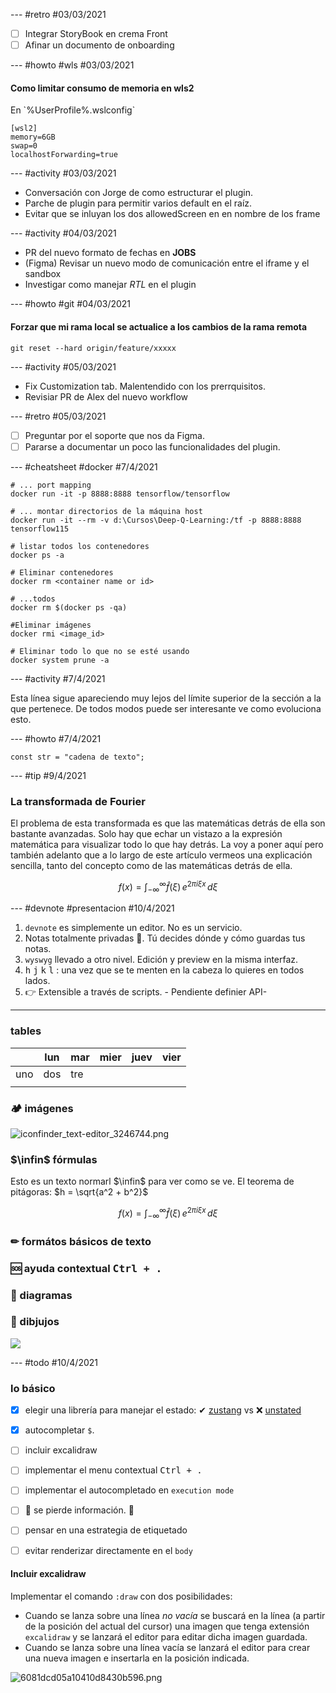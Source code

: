 --- #retro #03/03/2021

- [ ] Integrar StoryBook en crema Front
- [ ] Afinar un documento de onboarding

--- #howto #wls #03/03/2021

#### Como limitar consumo de memoria en wls2

En \`%UserProfile%\.wslconfig\`

```
[wsl2]
memory=6GB
swap=0
localhostForwarding=true
```

--- #activity #03/03/2021

- Conversación con Jorge de como estructurar el plugin.
- Parche de plugin para permitir varios default en el raíz.
- Evitar que se inluyan los dos allowedScreen en en nombre de los frame

--- #activity #04/03/2021

- PR del nuevo formato de fechas en **JOBS**
- (Figma) Revisar un nuevo modo de comunicación entre el iframe y el sandbox
- Investigar como manejar _RTL_ en el plugin

--- #howto #git #04/03/2021

#### Forzar que mi rama local se actualice a los cambios de la rama remota

```
git reset --hard origin/feature/xxxxx
```

--- #activity #05/03/2021

- Fix Customization tab. Malentendido con los prerrquisitos.
- Revisiar PR de Alex del nuevo workflow

--- #retro #05/03/2021

- [ ] Preguntar por el soporte que nos da Figma.
- [ ] Pararse a documentar un poco las funcionalidades del plugin.

--- #cheatsheet #docker #7/4/2021

```
# ... port mapping
docker run -it -p 8888:8888 tensorflow/tensorflow

# ... montar directorios de la máquina host
docker run -it --rm -v d:\Cursos\Deep-Q-Learning:/tf -p 8888:8888 tensorflow115

# listar todos los contenedores
docker ps -a

# Eliminar contenedores
docker rm <container name or id>

# ...todos
docker rm $(docker ps -qa)

#Eliminar imágenes
docker rmi <image_id>

# Eliminar todo lo que no se esté usando
docker system prune -a
```

--- #activity #7/4/2021

Esta línea sigue apareciendo muy lejos del límite superior de la sección a la que pertenece. De todos modos puede ser interesante ve como evoluciona esto.

--- #howto #7/4/2021

```
const str = "cadena de texto";
```

--- #tip #9/4/2021

### La transformada de Fourier
El problema de esta transformada es que las matemáticas detrás de ella son bastante avanzadas. Solo hay que echar un vistazo a la expresión matemática para visualizar todo lo que hay detrás. La voy a poner aquí pero también adelanto que a lo largo de este artículo vermeos una explicación sencilla, tanto del concepto como de las matemáticas detrás de ella.

$$
f(x) = \int_{-\infty}^\infty \hat{f}(\xi)\,e^{2 \pi i \xi x}\,d\xi
$$

--- #devnote #presentacion #10/4/2021

1. `devnote` es simplemente un editor. No es un servicio.
2. Notas totalmente privadas 🔐. Tú decides dónde y cómo guardas tus notas.
3. `wyswyg` llevado a otro nivel. Edición y preview en la misma interfaz.
4. <kbd>h</kbd> <kbd>j</kbd> <kbd>k</kbd> <kbd>l</kbd> : una vez que se te menten en la cabeza lo quieres en todos lados.
5. :point_right: Extensible a través de scripts. - Pendiente definier API-

---

### tables

|     | lun | mar | mier | juev | vier |
| --- | --- | --- | ---- | ---- | ---- |
| uno | dos | tre |      |      |      |
|     |     |     |      |      |      |

### 🏕 imágenes

![iconfinder_text-editor_3246744.png](devnote://6071e277c0ea972a5eb4caf9.png?name=iconfinder_text-editor_3246744&ext=png&type=image/png)

### $\infin$ fórmulas

Esto es un texto normarl $\infin$ para ver como se ve. El teorema de pitágoras: $h = \sqrt{a^2 + b^2}$

$$
f(x) = \int_{-\infty}^\infty \hat{f}(\xi)\,e^{2 \pi i \xi x}\,d\xi
$$

### ✏ formátos básicos de texto

### 🆘 ayuda contextual <kbd>Ctrl + .</kbd>

### 📐 diagramas

### 🎨 dibjujos

![](devnote://607fc8fb3e02c8b860bed2bb.png?name=temp&ext=png&type=)

--- #todo #10/4/2021

### lo básico
- [x] elegir una librería para manejar el estado: ✔ [zustang](https://github.com/pmndrs/zustand) vs ❌ [unstated](https://github.com/jamiebuilds/unstated-next)
- [x] autocompletar `$`.
- [ ] incluir excalidraw 
- [ ] implementar el menu contextual <kbd>Ctrl + .</kbd>
- [ ] implementar el autocompletado en `execution mode`
- [ ] :rotating_light: se pierde información. :rotating_light:
- [ ] pensar en una estrategia de etiquetado
- [ ] evitar renderizar directamente en el `body`


#### Incluir excalidraw

Implementar el comando `:draw` con dos posibilidades:
* Cuando se lanza sobre una línea _no vacía_ se buscará en la línea (a partir de la posición del actual del cursor) una imagen que tenga extensión `excalidraw` y se lanzará el editor para editar dicha imagen guardada.
* Cuando se lanza sobre una línea vacía se lanzará el editor para crear una nueva imagen e insertarla en la posición indicada.

![6081dcd05a10410d8430b596.png](devnote://6081def22995623cf454b3b6.png?name=6081dcd05a10410d8430b596&ext=png&align=center) 
